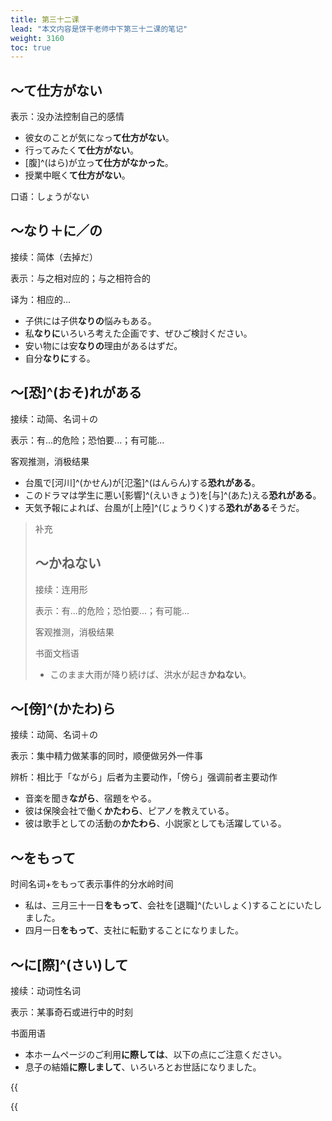 ```yaml
---
title: 第三十二课
lead: "本文内容是饼干老师中下第三十二课的笔记"
weight: 3160
toc: true
---
```


## ～て仕方がない

表示：没办法控制自己的感情

- 彼女のことが気になっ**て仕方がない**。
- 行ってみたく**て仕方がない**。
- [腹]^(はら)が立っ**て仕方がなかった**。
- 授業中眠く**て仕方がない**。

口语：しょうがない

## ～なり＋に／の

接续：简体（去掉だ）

表示：与之相对应的；与之相符合的

译为：相应的...

- 子供には子供**なりの**悩みもある。
- 私**なりに**いろいろ考えた企画です、ぜひご検討ください。
- 安い物には安**なりの**理由があるはずだ。
- 自分**なりに**する。

## ～[恐]^(おそ)れがある

接续：动简、名词＋の

表示：有...的危险；恐怕要...；有可能...

客观推测，消极结果

- 台風で[河川]^(かせん)が[氾濫]^(はんらん)する**恐れがある**。
- このドラマは学生に悪い[影響]^(えいきょう)を[与]^(あた)える**恐れがある**。
- 天気予報によれば、台風が[上陸]^(じょうりく)する**恐れがある**そうだ。

> 补充
>
> ## ～かねない
>
> 接续：连用形
>
> 表示：有...的危险；恐怕要...；有可能...
>
> 客观推测，消极结果
>
> 书面文档语
>
> - このまま大雨が降り続けば、洪水が起き**かねない**。

## ～[傍]^(かたわ)ら

接续：动简、名词＋の

表示：集中精力做某事的同时，顺便做另外一件事

辨析：相比于「ながら」后者为主要动作，「傍ら」强调前者主要动作

- 音楽を聞き**ながら**、宿題をやる。
- 彼は保険会社で働く**かたわら**、ピアノを教えている。
- 彼は歌手としての活動の**かたわら**、小説家としても活躍している。

## ～をもって

时间名词+をもって表示事件的分水岭时间

- 私は、三月三十一日**をもって**、会社を[退職]^(たいしょく)することにいたしました。
- 四月一日**をもって**、支社に転勤することになりました。

## ～に[際]^(さい)して

接续：动词性名词

表示：某事奇石或进行中的时刻

书面用语

- 本ホームページのご利用**に際しては**、以下の点にご注意ください。
- 息子の結婚**に際しまして**、いろいろとお世話になりました。



{{<audio caption="单词" src="https://tellyouwhat-static-1251995834.cos.ap-chongqing.myqcloud.com/audios/md_danci/Lesson32.mp3">}}

{{<audio caption="课文" src="https://tellyouwhat-static-1251995834.cos.ap-chongqing.myqcloud.com/audios/md_kewen/新版标日中级课文（人教版.下册）29-32课/Lesson32.mp3">}}



